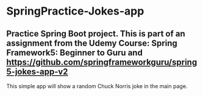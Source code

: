 # SpringPractice-Jokes-app
Practice Spring Boot project. This is part of an assignment from the Udemy Course: Spring Framework5: Beginner to Guru and https://github.com/springframeworkguru/spring5-jokes-app-v2
---
This simple app will show a random Chuck Norris joke in the main page.
